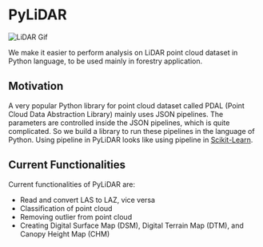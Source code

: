 # PyLiDAR
![LiDAR Gif](https://github.com/yohanesnuwara/PyLiDAR/assets/51282928/20866586-1eea-4485-a4ee-8a2db9d6bd87)

We make it easier to perform analysis on LiDAR point cloud dataset in Python language, to be used mainly in forestry application. 

## Motivation

A very popular Python library for point cloud dataset called PDAL (Point Cloud Data Abstraction Library) mainly uses JSON pipelines. The parameters are controlled inside the JSON pipelines, which is quite complicated. So we build a library to run these pipelines in the language of Python. Using pipeline in PyLiDAR looks like using pipeline in [Scikit-Learn](https://scikit-learn.org/stable/).  

## Current Functionalities

Current functionalities of PyLiDAR are:

* Read and convert LAS to LAZ, vice versa
* Classification of point cloud
* Removing outlier from point cloud
* Creating Digital Surface Map (DSM), Digital Terrain Map (DTM), and Canopy Height Map (CHM)
